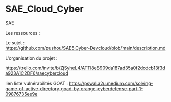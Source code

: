 # SAE_Cloud_Cyber
SAE

Les ressources :  

Le sujet  :  
https://github.com/pushou/SAE5.Cyber-Devcloud/blob/main/description.md

L'organisation du projet  : 

https://trello.com/invite/b/ZjSyheL4/ATTI8e8909da187ad35a0f2dcdcb13f3da923A1C2DF6/saecybercloud

lien liste vulnérabilités GOAT : https://pswalia2u.medium.com/solving-game-of-active-directory-goad-by-orange-cyberdefense-part-1-09876735ee9e
